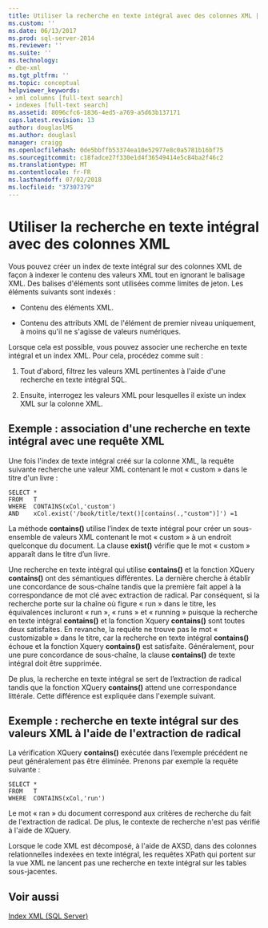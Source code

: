 ```yaml
---
title: Utiliser la recherche en texte intégral avec des colonnes XML | Microsoft Docs
ms.custom: ''
ms.date: 06/13/2017
ms.prod: sql-server-2014
ms.reviewer: ''
ms.suite: ''
ms.technology:
- dbe-xml
ms.tgt_pltfrm: ''
ms.topic: conceptual
helpviewer_keywords:
- xml columns [full-text search]
- indexes [full-text search]
ms.assetid: 8096cfc6-1836-4ed5-a769-a5d63b137171
caps.latest.revision: 13
author: douglaslMS
ms.author: douglasl
manager: craigg
ms.openlocfilehash: 0de5bbffb53374ea10e52977e8c0a5781b16bf75
ms.sourcegitcommit: c18fadce27f330e1d4f36549414e5c84ba2f46c2
ms.translationtype: MT
ms.contentlocale: fr-FR
ms.lasthandoff: 07/02/2018
ms.locfileid: "37307379"
---
```

# <a name="use-full-text-search-with-xml-columns"></a>Utiliser la recherche en texte intégral avec des colonnes XML
  Vous pouvez créer un index de texte intégral sur des colonnes XML de façon à indexer le contenu des valeurs XML tout en ignorant le balisage XML. Des balises d'éléments sont utilisées comme limites de jeton. Les éléments suivants sont indexés :  
  
-   Contenu des éléments XML.  
  
-   Contenu des attributs XML de l'élément de premier niveau uniquement, à moins qu'il ne s'agisse de valeurs numériques.  
  
 Lorsque cela est possible, vous pouvez associer une recherche en texte intégral et un index XML. Pour cela, procédez comme suit :  
  
1.  Tout d'abord, filtrez les valeurs XML pertinentes à l'aide d'une recherche en texte intégral SQL.  
  
2.  Ensuite, interrogez les valeurs XML pour lesquelles il existe un index XML sur la colonne XML.  
  
## <a name="example-combining-full-text-search-with-xml-querying"></a>Exemple : association d'une recherche en texte intégral avec une requête XML  
 Une fois l'index de texte intégral créé sur la colonne XML, la requête suivante recherche une valeur XML contenant le mot « custom » dans le titre d'un livre :  
  
```  
SELECT *   
FROM   T   
WHERE  CONTAINS(xCol,'custom')   
AND    xCol.exist('/book/title/text()[contains(.,"custom")]') =1  
```  
  
 La méthode **contains()** utilise l’index de texte intégral pour créer un sous-ensemble de valeurs XML contenant le mot « custom » à un endroit quelconque du document. La clause **exist()** vérifie que le mot « custom » apparaît dans le titre d’un livre.  
  
 Une recherche en texte intégral qui utilise **contains()** et la fonction XQuery **contains()** ont des sémantiques différentes. La dernière cherche à établir une concordance de sous-chaîne tandis que la première fait appel à la correspondance de mot clé avec extraction de radical. Par conséquent, si la recherche porte sur la chaîne où figure « run » dans le titre, les équivalences incluront « run », « runs » et « running » puisque la recherche en texte intégral **contains()** et la fonction Xquery **contains()** sont toutes deux satisfaites. En revanche, la requête ne trouve pas le mot « customizable » dans le titre, car la recherche en texte intégral **contains()** échoue et la fonction Xquery **contains()** est satisfaite. Généralement, pour une pure concordance de sous-chaîne, la clause **contains()** de texte intégral doit être supprimée.  
  
 De plus, la recherche en texte intégral se sert de l’extraction de radical tandis que la fonction XQuery **contains()** attend une correspondance littérale. Cette différence est expliquée dans l'exemple suivant.  
  
## <a name="example-full-text-search-on-xml-values-using-stemming"></a>Exemple : recherche en texte intégral sur des valeurs XML à l'aide de l'extraction de radical  
 La vérification XQuery **contains()** exécutée dans l’exemple précédent ne peut généralement pas être éliminée. Prenons par exemple la requête suivante :  
  
```  
SELECT *   
FROM   T   
WHERE  CONTAINS(xCol,'run')   
```  
  
 Le mot « ran » du document correspond aux critères de recherche du fait de l'extraction de radical. De plus, le contexte de recherche n'est pas vérifié à l'aide de XQuery.  
  
 Lorsque le code XML est décomposé, à l'aide de AXSD, dans des colonnes relationnelles indexées en texte intégral, les requêtes XPath qui portent sur la vue XML ne lancent pas une recherche en texte intégral sur les tables sous-jacentes.  
  
## <a name="see-also"></a>Voir aussi  
 [Index XML &#40;SQL Server&#41;](xml-indexes-sql-server.md)  
  
  
